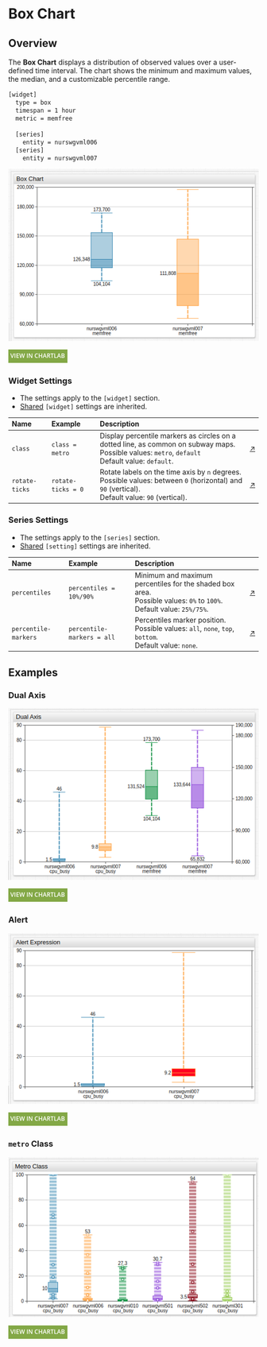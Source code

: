 # Box Chart

## Overview

The **Box Chart** displays a distribution of observed values over a user-defined time interval. The chart shows the minimum and maximum values, the median, and a customizable percentile range.

```ls
[widget]
  type = box
  timespan = 1 hour
  metric = memfree

  [series]
    entity = nurswgvml006
  [series]
    entity = nurswgvml007
```

![](./images/box-chart-title-2.png)

[![](../../images/button.png)](https://apps.axibase.com/chartlab/81e2eaad)

### Widget Settings

* The settings apply to the `[widget]` section.
* [Shared](../shared/README.md) `[widget]` settings are inherited.

Name |Example |Description |&nbsp;
:--|:--|:--|:--
<a name="class"></a>`class` | `class = metro` | Display percentile markers as circles on a dotted line, as common on subway maps.<br>Possible values: `metro`, `default`<br>Default value: `default`.| [↗](https://apps.axibase.com/chartlab/c147cb06)
<a name="rotate-ticks"></a>`rotate-ticks` | `rotate-ticks = 0` | Rotate labels on the time axis by `n` degrees.<br>Possible values: between `0` (horizontal) and `90` (vertical).<br>Default value: `90` (vertical).| [↗](https://apps.axibase.com/chartlab/9370ecd7)

### Series Settings

* The settings apply to the `[series]` section.
* [Shared](../shared/README.md) `[setting]` settings are inherited.

Name |Example |Description |&nbsp;
:--|:--|:--|:--
<a name="percentiles"></a>`percentiles` | `percentiles = 10%/90%` | Minimum and maximum percentiles for the shaded box area.<br>Possible values: `0%` to `100%`.<br>Default value: `25%/75%`.| [↗](https://apps.axibase.com/chartlab/5a6925f5)
<a name="percentile-markers"></a>`percentile-markers`| `percentile-markers = all` | Percentiles marker position.<br>Possible values: `all`, `none`, `top`, `bottom`.<br>Default value: `none`.|[↗](https://apps.axibase.com/chartlab/061c731e)

## Examples

### Dual Axis

![](./images/dual-axis.png)

[![](../../images/button.png)](https://apps.axibase.com/chartlab/8544efb0)

### Alert

![](./images/alert-expression-1.png)

[![](../../images/button.png)](https://apps.axibase.com/chartlab/84397e8d)

### `metro` Class

![](./images/metro-class-image.png)

[![](../../images/button.png)](https://apps.axibase.com/chartlab/61dd4397)
